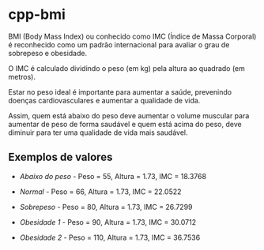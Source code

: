 # cpp-bmi

BMI (Body Mass Index) ou conhecido como IMC (Índice de Massa Corporal) é reconhecido como um padrão internacional para avaliar o grau de sobrepeso e obesidade.

O IMC é calculado dividindo o peso (em kg) pela altura ao quadrado (em metros).

Estar no peso ideal é importante para aumentar a saúde, prevenindo doenças cardiovasculares e aumentar a qualidade de vida. 

Assim, quem está abaixo do peso deve aumentar o volume muscular para aumentar de peso de forma saudável e quem está acima do peso, deve diminuir para ter uma qualidade de vida mais saudável.

## Exemplos de valores

* *Abaixo do peso* - Peso = 55, Altura = 1.73, IMC = 18.3768

* *Normal* - Peso = 66, Altura = 1.73, IMC = 22.0522

* *Sobrepeso* - Peso = 80, Altura = 1.73, IMC = 26.7299

* *Obesidade 1* - Peso = 90, Altura = 1.73, IMC = 30.0712

* *Obesidade 2* - Peso = 110, Altura = 1.73, IMC = 36.7536
